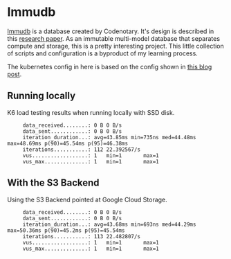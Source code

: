 # Immudb

[Immudb](https://immudb.io/) is a database created by Codenotary. 
It's design is described in this [research paper](https://codenotary.s3.amazonaws.com/Research-Paper-immudb-CodeNotary_v3.0.pdf).
As an immutable multi-model database that separates compute and storage, 
this is a pretty interesting project. 
This little collection of scripts and configuration is a byproduct of my learning process.

The kubernetes config in here is based on the config shown in 
[this blog post](https://immudb.io/blog/pushing-new-technology-the-hard-way-part2).

## Running locally

K6 load testing results when running locally with SSD disk.
```
     data_received........: 0 B 0 B/s
     data_sent............: 0 B 0 B/s
     iteration_duration...: avg=43.85ms min=735ns med=44.48ms max=48.69ms p(90)=45.54ms p(95)=46.38ms
     iterations...........: 112 22.392567/s
     vus..................: 1   min=1       max=1
     vus_max..............: 1   min=1       max=1

```
## With the S3 Backend

Using the S3 Backend pointed at Google Cloud Storage.
```
     data_received........: 0 B 0 B/s
     data_sent............: 0 B 0 B/s
     iteration_duration...: avg=43.68ms min=693ns med=44.29ms max=50.36ms p(90)=45.2ms p(95)=45.54ms
     iterations...........: 113 22.482807/s
     vus..................: 1   min=1       max=1
     vus_max..............: 1   min=1       max=1

```
